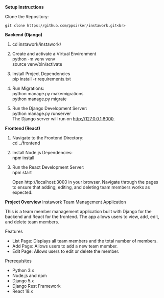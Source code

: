 
**Setup Instructions**

Clone the Repository: <br>
   ```
   git clone https://github.com/ppsirker/instawork.git<br>
   ```


**Backend (Django)**

1. cd instawork/instawork/

2. Create and activate a Virtual Environment<br>
    python -m venv venv<br>
    source venv/bin/activate

3. Install Project Dependencies<br>
    pip install -r requirements.txt


2. Run Migrations:<br>
   python manage.py makemigrations<br>
   python manage.py migrate

3. Run the Django Development Server:<br>
   python manage.py runserver<br>
   The Django server will run on http://127.0.0.1:8000.

**Frontend (React)**

1. Navigate to the Frontend Directory:<br>
   cd ../frontend

2. Install Node.js Dependencies:<br>
   npm install

3. Run the React Development Server:<br>
   npm start

   Open http://localhost:3000 in your browser.
   Navigate through the pages to ensure that adding, editing, and deleting team members works as expected.


**Project Overview**
Instawork Team Management Application

This is a team member management application built with Django for the backend and React for the frontend. The app allows users to view, add, edit, and delete team members. 

Features
- List Page: Displays all team members and the total number of members.
- Add Page: Allows users to add a new team member.
- Edit Page: Allows users to edit or delete the member.

Prerequisites
- Python 3.x
- Node.js and npm
- Django 5.x
- Django Rest Framework
- React 18.x

